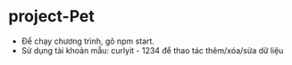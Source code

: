 # project-Pet
- Để chạy chương trình, gõ npm start.
- Sử dụng tài khoản mẫu: curlyit - 1234 để thao tác thêm/xóa/sửa dữ liệu
